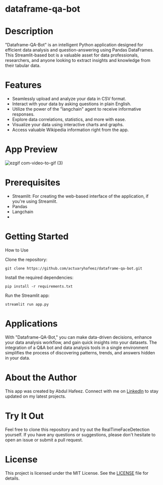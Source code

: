 # dataframe-qa-bot

# Description

"Dataframe-QA-Bot" is an intelligent Python application designed for efficient data analysis and question-answering using Pandas DataFrames. This Streamlit-based bot is a valuable asset for data professionals, researchers, and anyone looking to extract insights and knowledge from their tabular data.

# Features

- Seamlessly upload and analyze your data in CSV format.
- Interact with your data by asking questions in plain English.
- Utilize the power of the "langchain" agent to receive informative responses.
- Explore data correlations, statistics, and more with ease.
- Visualize your data using interactive charts and graphs.
- Access valuable Wikipedia information right from the app.


# App Preview
![ezgif com-video-to-gif (3)](https://github.com/actuaryhafeez/dataframe-qa-bot/assets/55107467/69036921-6c1a-40a7-bfb9-5d711d6c6d98)


# Prerequisites
- Streamlit: For creating the web-based interface of the application, if you're using Streamlit.
- Pandas
- Langchain
- 

# Getting Started
 How to Use
 
Clone the repository:

    git clone https://github.com/actuaryhafeez/dataframe-qa-bot.git

Install the required dependencies:

    pip install -r requirements.txt

Run the Streamlit app:

    streamlit run app.py

# Applications
With "Dataframe-QA-Bot," you can make data-driven decisions, enhance your data analysis workflow, and gain quick insights into your datasets. The integration of a Q&A bot and data analysis tools in a single environment simplifies the process of discovering patterns, trends, and answers hidden in your data.


# About the Author

This app was created by Abdul Hafeez. Connect with me on [LinkedIn](https://www.linkedin.com/in/abdul-hafeez-ds/) to stay updated on my latest projects.

# Try It Out
Feel free to clone this repository and try out the RealTimeFaceDetection yourself. If you have any questions or suggestions, please don't hesitate to open an issue or submit a pull request.


# License

This project is licensed under the MIT License. See the [LICENSE](LICENSE) file for details.

